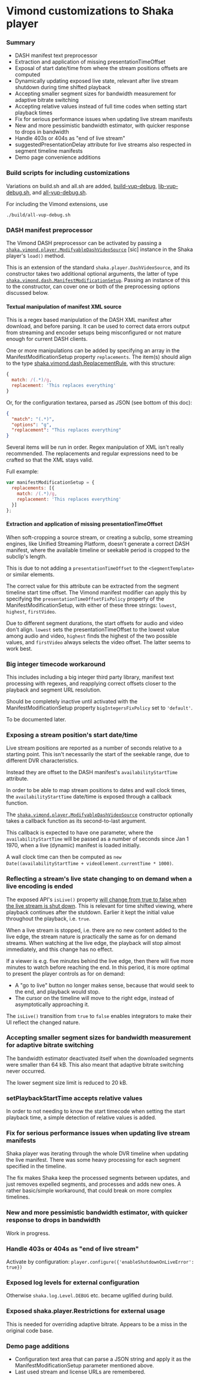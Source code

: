 # Vimond customizations to Shaka player

### Summary

* DASH manifest text preprocessor
* Extraction and application of missing presentationTimeOffset
* Exposal of start date/time from where the stream positions offsets are computed
* Dynamically updating exposed live state, relevant after live stream shutdown during time shifted playback
* Accepting smaller segment sizes for bandwidth measurement for adaptive bitrate switching
* Accepting relative values instead of full time codes when setting start playback times
* Fix for serious performance issues when updating live stream manifests
* New and more pessimistic bandwidth estimator, with quicker response to drops in bandwidth
* Handle 403s or 404s as "end of live stream"
* suggestedPresentationDelay attribute for live streams also respected in segment timeline manifests
* Demo page convenience additions

### Build scripts for including customizations

Variations on build.sh and all.sh are added, [build-vup-debug](https://github.com/vimond/shaka-player/blob/manifestmodifier/build/build-vup-debug.sh),  [lib-vup-debug.sh](https://github.com/vimond/shaka-player/blob/manifestmodifier/build/lib-vup-debug.sh), and [all-vup-debug.sh](https://github.com/vimond/shaka-player/blob/manifestmodifier/build/all-vup-debug.sh).

For including the Vimond extensions, use 
```Shell
./build/all-vup-debug.sh
```

### DASH manifest preprocessor

The Vimond DASH preprocessor can be activated by passing a [`shaka.vimond.player.ModifyableDashVideoSource`](https://github.com/vimond/shaka-player/blob/manifestmodifier/vimond/modifyable_dash_video_source.js) [sic] instance in the Shaka player's `load()` method.

This is an extension of the standard `shaka.player.DashVideoSource`, and its constructor takes two additional optional arguments, the latter of type [`shaka.vimond.dash.ManifestModificationSetup`](https://github.com/vimond/shaka-player/blob/manifestmodifier/vimond/manifest_modification_setup.js). Passing an instance of this to the constructor, can cover one or both of the preprocessing options discussed below.

#### Textual manipulation of manifest XML source

This is a regex based manipulation of the DASH XML manifest after download, and before parsing. It can be used to correct data errors output from  streaming and encoder setups being misconfigured or not mature enough for current DASH clients.

One or more manipulations can be added by specifying an array in the ManifestModificationSetup property `replacements`. The item(s) should align to the type [shaka.vimond.dash.ReplacementRule](https://github.com/vimond/shaka-player/blob/manifestmodifier/vimond/replacement_rule.js), with this structure:

```Javascript
{
  match: /(.*)/g,
  replacement: 'This replaces everything'
}
```

Or, for the configuration textarea, parsed as JSON (see bottom of this doc):

```JSON
{
  "match": "(.*)",
  "options": "g",
  "replacement": "This replaces everything"
}
```

Several items will be run in order. Regex manipulation of XML isn't really recommended. The replacements and regular expressions need to be crafted so that the XML stays valid.

Full example:

```Javascript
var manifestModificationSetup = {
  replacements: [{
    match: /(.*)/g,
    replacement: 'This replaces everything'
  }]
};
```

#### Extraction and application of missing presentationTimeOffset

When soft-cropping a source stream, or creating a subclip, some streaming engines, like Unified Streaming Platform, doesn't generate a correct DASH manifest, where the available timeline or seekable period is cropped to the subclip's length.

This is due to not adding a `presentationTimeOffset` to the `<SegmentTemplate>` or similar elements.

The correct value for this attribute can be extracted from the segment timeline start time offset. The Vimond manifest modifier can apply this by specifying the `presentationTimeOffsetFixPolicy` property of the ManifestModificationSetup, with either of these three strings: `lowest`, `highest`, `firstVideo`.

Due to different segment durations, the start offsets for audio and video don't align. `lowest` sets the presentationTimeOffset to the lowest value among audio and video, `highest` finds the highest of the two possible values, and `firstVideo` always selects the video offset. The latter seems to work best.

### Big integer timecode workaround

This includes including a big integer third party library, manifest text processing with regexes, and reapplying correct offsets closer to the playback and segment URL resolution.

Should be completely inactive until activated with the ManifestModificationSetup property `bigIntegersFixPolicy` set to `'default'`.

To be documented later.

### Exposing a stream position's start date/time

Live stream positions are reported as a number of seconds relative to a starting point. This isn't necessarily the start of the seekable range, due to different DVR characteristics. 

Instead they are offset to the DASH manifest's `availabilityStartTime` attribute. 

In order to be able to map stream positions to dates and wall clock times, the `availabilityStartTime` date/time is exposed through a callback function.

The [`shaka.vimond.player.ModifyableDashVideoSource`](https://github.com/vimond/shaka-player/blob/manifestmodifier/vimond/modifyable_dash_video_source.js) constructor optionally takes a callback function as its second-to-last argument.

This callback is expected to have one parameter, where the `availabilityStartTime` will be passed as a number of seconds since Jan 1 1970, when a live (dynamic) manifest is loaded initially.

A wall clock time can then be computed as `new Date((availabilityStartTime + videoElement.currentTime * 1000)`.

### Reflecting a stream's live state changing to on demand when a live encoding is ended

The exposed API's `isLive()` property [will change from true to false when the live stream is shut down](https://github.com/vimond/shaka-player/commit/7fd93b90d387e0ccfba1fbfe28df489fd1d56ed1). This is relevant for time shifted viewing, where playback continues after the stutdown. Earlier it kept the initial value throughout the playback, i.e. `true`.

When a live stream is stopped, i.e. there are no new content added to the live edge, the stream nature is practically the same as for on demand streams. When watching at the live edge, the playback will stop almost immediately, and this change has no effect.

If a viewer is e.g. five minutes behind the live edge, then there will five more minutes to watch before reaching the end. In this period, it is more optimal to present the player controls as for on demand:

* A "go to live" button no longer makes sense, because that would seek to the end, and playback would stop.
* The cursor on the timeline will move to the right edge, instead of asymptotically approaching it.

The `isLive()` transition from `true` to `false` enables integrators to make their UI reflect the changed nature.

### Accepting smaller segment sizes for bandwidth measurement for adaptive bitrate switching

The bandwidth estimator deactivated itself when the downloaded segments were smaller than 64 kB. This also meant that adaptive bitrate switching never occurred.

The lower segment size limit is reduced to 20 kB.

### setPlaybackStartTime accepts relative values

In order to not needing to know the start timecode when setting the start playback time, a simple detection of relative values is added.

### Fix for serious performance issues when updating live stream manifests

Shaka player was iterating through the whole DVR timeline when updating the live manifest. There was some heavy processing for each segment specified in the timeline.

The fix makes Shaka keep the processed segments between updates, and just removes expelled segments, and processes and adds new ones. A rather basic/simple workaround, that could break on more complex timelines.

### New and more pessimistic bandwidth estimator, with quicker response to drops in bandwidth

Work in progress.

### Handle 403s or 404s as "end of live stream"

Activate by configuration: `player.configure({'enableShutdownOnLiveError': true})`

### Exposed log levels for external configuration

Otherwise `shaka.log.Level.DEBUG` etc. became uglified during build.

### Exposed shaka.player.Restrictions for external usage

This is needed for overriding adaptive bitrate. Appears to be a miss in the original code base.

### Demo page additions

* Configuration text area that can parse a JSON string and apply it as the ManifestModificationSetup parameter mentioned above.
* Last used stream and license URLs are remembered.
